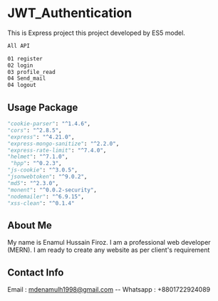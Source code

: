 # JWT_Authentication

This is Express project this project developed by ES5 model.



```bash
All API

01 register
02 login
03 profile_read
04 Send_mail
04 logout

```

## Usage Package


```python
"cookie-parser": "^1.4.6",
"cors": "^2.8.5",
"express": "^4.21.0",
"express-mongo-sanitize": "^2.2.0",
"express-rate-limit": "^7.4.0",
"helmet": "^7.1.0",
 "hpp": "^0.2.3",
"js-cookie": "^3.0.5",
"jsonwebtoken": "^9.0.2",
"md5": "^2.3.0",
"monent": "^0.0.2-security",
"nodemailer": "^6.9.15",
"xss-clean": "^0.1.4"

```

## About Me

My name is Enamul Hussain Firoz. I am a professional web developer (MERN). I am ready to create any website as per client's requirement

## Contact Info

Email : mdenamulh1998@gmail.com -- Whatsapp : +8801722924089
